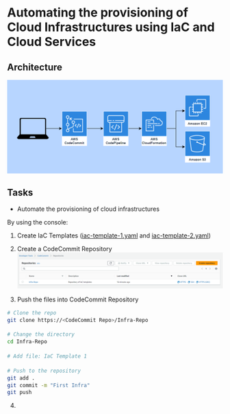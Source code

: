 # Automating the provisioning of Cloud Infrastructures using IaC and Cloud Services

## Architecture

![Architecture](https://github.com/Mregojos/Cloud-Infrastructures/blob/main/images/Architecture.png?raw=true)

## Tasks
* Automate the provisioning of cloud infrastructures

By using the console:
1. Create IaC Templates ([iac-template-1.yaml](https://github.com/Mregojos/Cloud-Infrastructures/blob/main/code/iac-template-1.yaml) and [iac-template-2.yaml](https://github.com/Mregojos/Cloud-Infrastructures/blob/main/code/iac-template-2.yaml))

2. Create a CodeCommit Repository
![CodeCommit](https://github.com/Mregojos/Cloud-Infrastructures/blob/main/images/CodeCommit.png?raw=true)

3. Push the files into CodeCommit Repository
```sh
# Clone the repo
git clone https://<CodeCommit Repo>/Infra-Repo

# Change the directory
cd Infra-Repo

# Add file: IaC Template 1

# Push to the repository
git add .
git commit -m "First Infra"
git push
```

4. 

